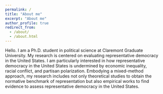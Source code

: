 ```yaml
---
permalink: /
title: "About me"
excerpt: "About me"
author_profile: true
redirect_from: 
  - /about/
  - /about.html
---
```


Hello. I am a Ph.D. student in political science at Claremont Graduate University. My research is centered on evaluating representative democracy in the United States. I am particularly interested in how representative democracy in the United States is undermined by economic inequality, racial conflict, and partisan polarization. Embodying a mixed-method approach, my research includes not only theoretical studies to obtain the normative benchmark of representation but also empirical works to find evidence to assess representative democracy in the United States.
